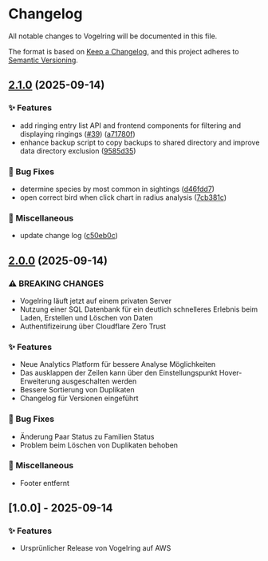 # Changelog

All notable changes to Vogelring will be documented in this file.

The format is based on [Keep a Changelog](https://keepachangelog.com/en/1.0.0/),
and this project adheres to [Semantic Versioning](https://semver.org/spec/v2.0.0.html).

## [2.1.0](https://github.com/antonroesler/vogelring/compare/v2.0.0...v2.1.0) (2025-09-14)


### ✨ Features

* add ringing entry list API and frontend components for filtering and displaying ringings ([#39](https://github.com/antonroesler/vogelring/issues/39)) ([a71780f](https://github.com/antonroesler/vogelring/commit/a71780f18d005a30814c4b24411c8281feb32c09))
* enhance backup script to copy backups to shared directory and improve data directory exclusion ([9585d35](https://github.com/antonroesler/vogelring/commit/9585d352dda76ec798cc553ae4467f94b5b08567))


### 🐛 Bug Fixes

* determine species by most common in sightings ([d46fdd7](https://github.com/antonroesler/vogelring/commit/d46fdd764f8c58a1746c5a3a7d1815ac6532dc4c))
* open correct bird when click chart in radius analysis ([7cb381c](https://github.com/antonroesler/vogelring/commit/7cb381c3c666fbd61a17a7a3a05c091cbf6261c3))


### 🔧 Miscellaneous

* update change log ([c50eb0c](https://github.com/antonroesler/vogelring/commit/c50eb0c0d86463a6e45bf8004ec85a293bf804c8))

## [2.0.0](https://github.com/antonroesler/vogelring/compare/v1.0.0...v2.0.0) (2025-09-14)

### ⚠ BREAKING CHANGES

- Vogelring läuft jetzt auf einem privaten Server
- Nutzung einer SQL Datenbank für ein deutlich schnelleres Erlebnis beim Laden, Erstellen und Löschen von Daten
- Authentifizeirung über Cloudflare Zero Trust

### ✨ Features

- Neue Analytics Platform für bessere Analyse Möglichkeiten
- Das ausklappen der Zeilen kann über den Einstellungspunkt Hover-Erweiterung ausgeschalten werden
- Bessere Sortierung von Duplikaten
- Changelog für Versionen eingeführt

### 🐛 Bug Fixes

- Änderung Paar Status zu Familien Status
- Problem beim Löschen von Duplikaten behoben

### 🔧 Miscellaneous

- Footer entfernt

## [1.0.0] - 2025-09-14

### ✨ Features

- Ursprünlicher Release von Vogelring auf AWS
